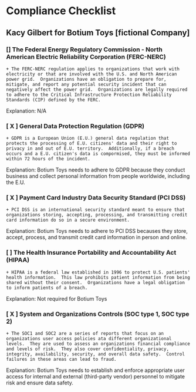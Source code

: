 # Compliance Checklist

## Kacy Gilbert for Botium Toys [fictional Company]

### [] The Federal Energy Regulatory Commission - North American Electric Reliability Corporation (FERC-NERC)

    + The FERC-NERC regulation applies to organizations that work with electricity or that are involved with the U.S. and North American power grid.  Organizations have an obligation to prepare for, mitigate, and report any potential security incident that can negatively affect the power grid.  Organizations are legally required to adhere to the Critical Infrastructure Protection Reliability Standards (CIP) defined by the FERC.

Explanation: N/A

### [ X ] General Data Protection Regulation (GDPR)

    + GDPR is a European Union (E.U.) general data regulation that protects the processing of E.U. citizens' data and their right to privacy in and out of E.U. territory.  Additionally, if a breach occurs and a E.U. citizen's data is compormised, they must be informed within 72 hours of the incident.

Explanation: Botium Toys needs to adhere to GDPR because they conduct business and collect personal information from people worldwide, including the E.U.

### [ X ] Payment Card Industry Data Security Standard (PCI DSS)

    + PCI DSS is an international security standard meant to ensure that organizations storing, accepting, processing, and transmitting credit card information do so in a secure environment.

Explanation: Botium Toys needs to adhere to PCI DSS becauses they store, accept, process, and transmit credit card information in person and online.

### [  ] The Health Insurance Portability and Accountability Act (HIPAA)

    + HIPAA is a federal law established in 1996 to protect U.S. patients' health information.  This law prohibits patient information from being shared without their consent.  Organizations have a legal obligation to inform patients of a breach.

Explanation: Not required for Botium Toys

### [ X ] System and Organizations Controls (SOC type 1, SOC type 2)

    + The SOC1 and SOC2 are a series of reports that focus on an organizations user access policies ata different organizational levels.  They are used to assess an organizations financial compliance and levels of risk.  They also cover confidentiality, privacy, integrity, availability, security, and overall data safety.  Control failures in these areas can lead to fraud.

Explanation: Botium Toys needs to establish and enforce appropriate user access for internal and external (third-party vendor) personnel to mitigate risk and ensure data safety.

